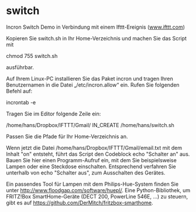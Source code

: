 # switch
Incron Switch Demo in Verbindung mit einem Ifttt-Ereignis (www.ifttt.com)

Kopieren Sie switch.sh in Ihr Home-Verzeichnis und machen Sie das Script mit 

chmod 755 switch.sh

ausführbar.

Auf Ihrem Linux-PC installieren Sie das Paket incron und tragen Ihren Benutzernamen in die Datei „/etc/incron.allow“ ein. Rufen Sie folgenden Befehl auf:

incrontab -e

Tragen Sie im Editor folgende Zeile ein:

/home/hans/Dropbox/IFTTT/Gmail/ IN_CREATE /home/hans/switch.sh

Passen Sie die Pfade für Ihr Home-Verzeichnis an. 

Wenn jetzt die Datei /home/hans/Dropbox/IFTTT/Gmail/email.txt mit dem Inhalt "on" entsteht, führt das Script den Codeblock echo "Schalter an" aus. Bauen Sie hier einen Programm-Aufruf ein, mit dem Sie beispielsweise Lampen oder eine Steckdose einschalten. Entsprechend verfahren Sie unterhalb von echo "Schalter aus", zum Ausschalten des Gerätes.

Ein passendes Tool für Lampen mit dem Philips-Hue-System finden Sie unter http://www.floodgap.com/software/huepl/. Eine Python-Bibliothek, um FRITZ!Box SmartHome-Geräte (DECT 200, PowerLine 546E, ...) zu steuern, gibt es auf https://github.com/DerMitch/fritzbox-smarthome.
